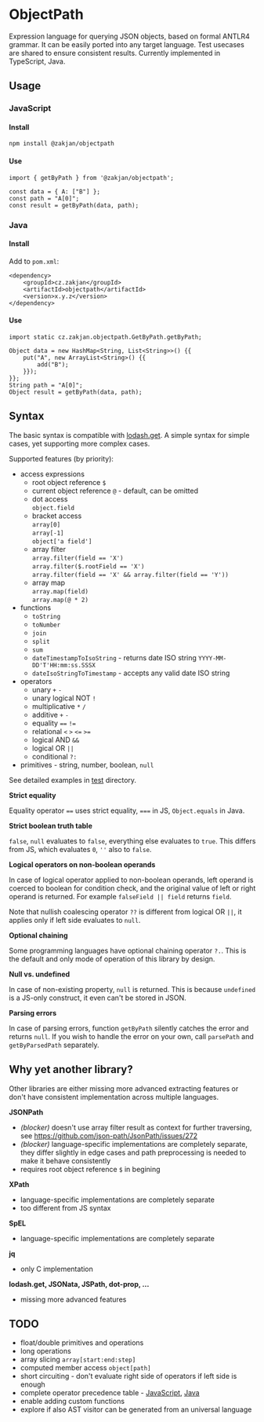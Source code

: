 # ObjectPath

Expression language for querying JSON objects, based on formal ANTLR4 grammar. It can be easily ported into any target language. Test usecases are shared to ensure consistent results. Currently implemented in TypeScript, Java.

## Usage

### JavaScript

#### Install

```
npm install @zakjan/objectpath
```

#### Use

```
import { getByPath } from '@zakjan/objectpath';

const data = { A: ["B"] };
const path = "A[0]";
const result = getByPath(data, path);
```

### Java

#### Install

Add to `pom.xml`:

```
<dependency>
    <groupId>cz.zakjan</groupId>
    <artifactId>objectpath</artifactId>
    <version>x.y.z</version>
</dependency>
```

#### Use

```
import static cz.zakjan.objectpath.GetByPath.getByPath;

Object data = new HashMap<String, List<String>>() {{
    put("A", new ArrayList<String>() {{
        add("B");
    }});
}};
String path = "A[0]";
Object result = getByPath(data, path);
```

## Syntax

The basic syntax is compatible with [lodash.get](https://lodash.com/docs#get). A simple syntax for simple cases, yet supporting more complex cases.

Supported features (by priority):

- access expressions
  - root object reference `$`
  - current object reference `@` - default, can be omitted
  - dot access<br>
    `object.field`
  - bracket access<br>
    `array[0]`<br>
    `array[-1]`<br>
    `object['a field']`
  - array filter<br>
    `array.filter(field == 'X')`<br>
    `array.filter($.rootField == 'X')`<br>
    `array.filter(field == 'X' && array.filter(field == 'Y'))`
  - array map<br>
    `array.map(field)`<br>
    `array.map(@ * 2)`
- functions
  - `toString`
  - `toNumber`
  - `join`
  - `split`
  - `sum`
  - `dateTimestampToIsoString` - returns date ISO string `YYYY-MM-DD'T'HH:mm:ss.SSSX`
  - `dateIsoStringToTimestamp` - accepts any valid date ISO string
- operators
  - unary `+` `-`
  - unary logical NOT `!`
  - multiplicative `*` `/`
  - additive `+` `-`
  - equality `==` `!=`
  - relational `<` `>` `<=` `>=`
  - logical AND `&&`
  - logical OR `||`
  - conditional `?:`
- primitives - string, number, boolean, `null`

See detailed examples in [test](test) directory.

**Strict equality**

Equality operator `==` uses strict equality, `===` in JS, `Object.equals` in Java.

**Strict boolean truth table**

`false`, `null` evaluates to `false`, everything else evaluates to `true`. This differs from JS, which evaluates `0`, `''` also to `false`.

**Logical operators on non-boolean operands**

In case of logical operator applied to non-boolean operands, left operand is coerced to boolean for condition check, and the original value of left or right operand is returned. For example `falseField || field` returns `field`.

Note that nullish coalescing operator `??` is different from logical OR `||`, it applies only if left side evaluates to `null`.

**Optional chaining**

Some programming languages have optional chaining operator `?.`. This is the default and only mode of operation of this library by design.

**Null vs. undefined**

In case of non-existing property, `null` is returned. This is because `undefined` is a JS-only construct, it even can't be stored in JSON.

**Parsing errors**

In case of parsing errors, function `getByPath` silently catches the error and returns `null`. If you wish to handle the error on your own, call `parsePath` and `getByParsedPath` separately.

## Why yet another library?

Other libraries are either missing more advanced extracting features or don't have consistent implementation across multiple languages.

**JSONPath**

- *(blocker)* doesn't use array filter result as context for further traversing, see https://github.com/json-path/JsonPath/issues/272
- *(blocker)* language-specific implementations are completely separate, they differ slightly in edge cases and path preprocessing is needed to make it behave consistently
- requires root object reference `$` in begining

**XPath**

- language-specific implementations are completely separate
- too different from JS syntax

**SpEL**

- language-specific implementations are completely separate

**jq**

- only C implementation

**lodash.get, JSONata, JSPath, dot-prop, ...**

- missing more advanced features

## TODO

- float/double primitives and operations
- long operations
- array slicing `array[start:end:step]`
- computed member access `object[path]`
- short circuiting - don't evaluate right side of operators if left side is enough
- complete operator precedence table - [JavaScript](https://developer.mozilla.org/en-US/docs/Web/JavaScript/Reference/Operators/Operator_Precedence), [Java](https://introcs.cs.princeton.edu/java/11precedence/)
- enable adding custom functions
- explore if also AST visitor can be generated from an universal language
